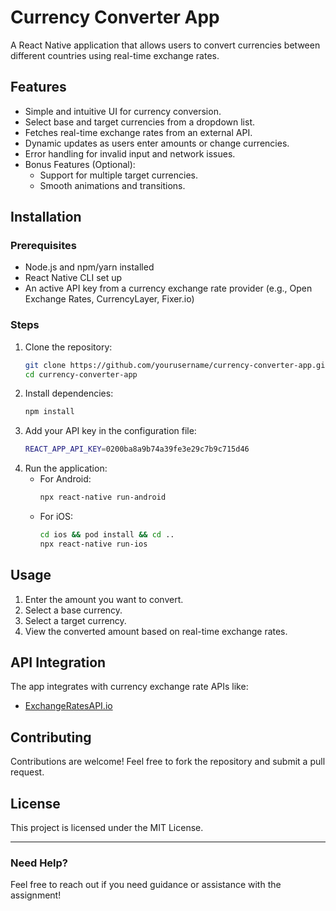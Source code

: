 # Currency Converter App

A React Native application that allows users to convert currencies between different countries using real-time exchange rates.

## Features
- Simple and intuitive UI for currency conversion.
- Select base and target currencies from a dropdown list.
- Fetches real-time exchange rates from an external API.
- Dynamic updates as users enter amounts or change currencies.
- Error handling for invalid input and network issues.
- Bonus Features (Optional):
  - Support for multiple target currencies.
  - Smooth animations and transitions.

## Installation

### Prerequisites
- Node.js and npm/yarn installed
- React Native CLI set up
- An active API key from a currency exchange rate provider (e.g., Open Exchange Rates, CurrencyLayer, Fixer.io)

### Steps
1. Clone the repository:
   ```sh
   git clone https://github.com/yourusername/currency-converter-app.git
   cd currency-converter-app
   ```
2. Install dependencies:
   ```sh
   npm install
   ```
3. Add your API key in the configuration file:
   ```sh
   REACT_APP_API_KEY=0200ba8a9b74a39fe3e29c7b9c715d46
   ```
4. Run the application:
   - For Android:
     ```sh
     npx react-native run-android
     ```
   - For iOS:
     ```sh
     cd ios && pod install && cd ..
     npx react-native run-ios
     ```

## Usage
1. Enter the amount you want to convert.
2. Select a base currency.
3. Select a target currency.
4. View the converted amount based on real-time exchange rates.

## API Integration
The app integrates with currency exchange rate APIs like:
- [ExchangeRatesAPI.io](https://exchangeratesapi.io/documentation/)


## Contributing
Contributions are welcome! Feel free to fork the repository and submit a pull request.

## License
This project is licensed under the MIT License.

---
### Need Help?
Feel free to reach out if you need guidance or assistance with the assignment!
